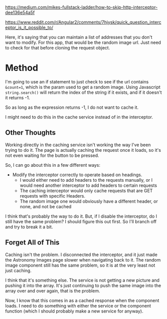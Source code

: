 <https://medium.com/mikes-fullstack-ladder/how-to-skip-http-interceptor-dee136e54a5f>  

<https://www.reddit.com/r/Angular2/comments/7hjysk/quick_question_interceptor_is_it_possible_to/>  

Here, it's saying that you can maintain a list of addresses that you don't want to modify.
For this app, that would be the random image url.
Just need to check for that before cloning the request object.

# Method

I'm going to use an if statement to just check to see if the url contains `&count=1`, which is the param used to get a random image.
Using Javascript `string.search()` will return the index of the string if it exists, and if it doesn't it returns -1.  

So as long as the expression returns -1, I do not want to cache it.  

I might need to do this in the cache service instead of in the interceptor.  

## Other Thoughts

Working directly in the caching service isn't working the way I've been trying to do it.
The page is actually caching the request once it loads, so it's not even waiting for the button to be pressed.  

So, I can go about this in a few different ways:

- Modify the interceptor correctly to operate based on headings.
  - I would either need to add headers to the requests manually, or I would need another interceptor to add headers to certain requests
  - The caching interceptor would only cache requests that are GET requests with specific Headers.
  - The random image one would obviously have a different header, or none, and not be cached  

I think that's probably the way to do it.
But, if I disable the interceptor, do I still have the same problem?
I should figure this out first.
So I'll branch off and try to break it a bit.  

## Forget All of This

Caching isn't the problem.
I disconnected the interceptor, and it just made the Astronomy Images page slower when navigating back to it.
The random image component still has the same problem, so it is at the very least not just caching.  

I think that it's something else.
The service is not getting a new picture and pushing it into the array.
It's just continuing to push the same image into the array over and over again, that is the problem.  

Now, I know that this comes in as a cached response when the component loads.
I need to do something with either the service or the component function (which I should probably make a new service for anyway).
